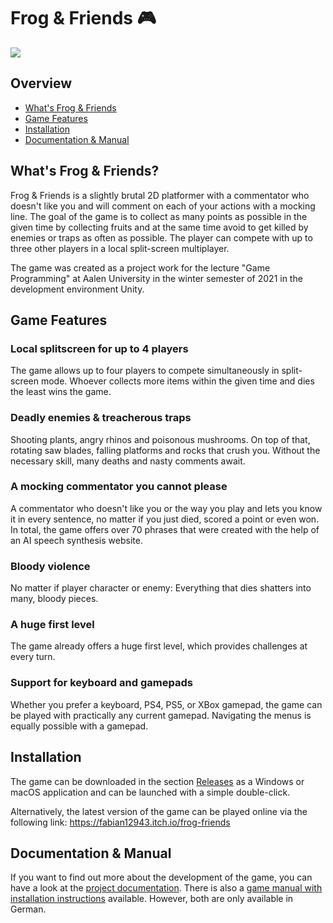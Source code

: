 # Frog & Friends 🎮
![](https://media.giphy.com/media/FZyn1poMn9ruwCj8li/giphy.gif)

## Overview
- [What's Frog & Friends](#whats-frog--friends)
- [Game Features](#game-features)
- [Installation](#installation)
- [Documentation & Manual](#documentation--manual)

## What's Frog & Friends?
Frog & Friends is a slightly brutal 2D platformer with a commentator who doesn't like you and will comment on each of your actions with a mocking line.
The goal of the game is to collect as many points as possible in the given time by collecting fruits and at the same time avoid to get killed by enemies or traps as often as possible. The player can compete with up to three other players in a local split-screen multiplayer. 

The game was created as a project work for the lecture "Game Programming" at Aalen University in the winter semester of 2021 in the development environment Unity.

## Game Features
### Local splitscreen for up to 4 players
The game allows up to four players to compete simultaneously in split-screen mode. Whoever collects more items within the given time and dies the least wins the game.

### Deadly enemies & treacherous traps
Shooting plants, angry rhinos and poisonous mushrooms. On top of that, rotating saw blades, falling platforms and rocks that crush you. Without the necessary skill, many deaths and nasty comments await.

### A mocking commentator you cannot please
A commentator who doesn't like you or the way you play and lets you know it in every sentence, no matter if you just died, scored a point or even won. In total, the game offers over 70 phrases that were created with the help of an AI speech synthesis website.

### Bloody violence
No matter if player character or enemy: Everything that dies shatters into many, bloody pieces. 

### A huge first level
The game already offers a huge first level, which provides challenges at every turn.

### Support for keyboard and gamepads
Whether you prefer a keyboard, PS4, PS5, or XBox gamepad, the game can be played with practically
any current gamepad. Navigating the menus is equally possible with a gamepad.

## Installation
The game can be downloaded in the section [Releases](https://github.com/fabian12943/Frog-and-Friends/releases) as a Windows or macOS application and can be launched with a simple double-click.

Alternatively, the latest version of the game can be played online via the following link: https://fabian12943.itch.io/frog-friends

## Documentation & Manual
If you want to find out more about the development of the game, you can have a look at the [project documentation](Projekt-Dokumentation.pdf). There is also a [game manual with installation instructions](Installations-%20und%20Spieleanleitung.pdf) available. However, both are only available in German.
